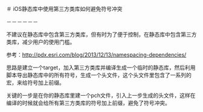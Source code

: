 ＃ iOS静态库中使用第三方类库如何避免符号冲突

－－－－－－

不建议在静态库中包含第三方类库，但有时为了便于控制，在静态库中包含第三方类库，减少用户的使用门槛。

参考：http://pdx.esri.com/blog/2013/12/13/namespacing-dependencies/

思路是建立一个target，加入第三方类库并编译生成一个临时的静态库，然后利用脚本导出静态库中的所有符号，生成一个头文件，这个头文件里包含了一系列的宏，来给符号加上前缀。

关键的一步是在你的静态库里建一个pch文件，引入上一步生成的头文件，这样在编译的时候就会给所有第三方类库的符号加上前缀，避免了符号冲突。